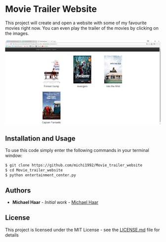 # Movie Trailer Website
This project will create and open a website with some of my favourite movies right now. You can even play the trailer of the movies by clicking on the images.

![demoscreenshot](https://github.com/michi1992/Movie_trailer_website/blob/master/images_for_readme/screenshot_1.png)

## Installation and Usage
To use this code simply enter the following commands in your terminal window:
```
$ git clone https://github.com/michi1992/Movie_trailer_website
$ cd Movie_trailer_website
$ python entertainment_center.py
```

## Authors

* **Michael Haar** - *Initial work* - [Michael Haar](https://github.com/michi1992)


## License

This project is licensed under the MIT License - see the [LICENSE.md](LICENSE.md) file for details

